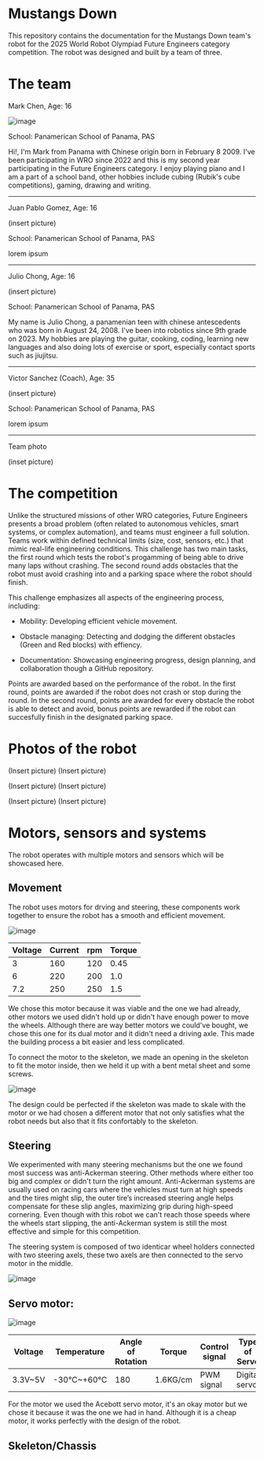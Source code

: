 Mustangs Down
====

This repository contains the documentation for the Mustangs Down team's robot for the 2025 World Robot Olympiad Future Engineers category competition. The robot was designed and built by a team of three.

The team
======

Mark Chen, Age: 16

![image](https://github.com/user-attachments/assets/263bca30-1d4f-4f59-a675-890829c32520)

School: Panamerican School of Panama, PAS

Hi!, I'm Mark from Panama with Chinese origin born in February 8 2009. I've been participating in WRO since 2022 and this is my second year participating in the Future Engineers category. I enjoy playing piano and I am a part of a school band, other hobbies include cubing (Rubik's cube competitions), gaming, drawing and writing.

----

Juan Pablo Gomez, Age: 16

(insert picture)

School: Panamerican School of Panama, PAS

lorem ipsum

----

Julio Chong, Age: 16

(insert picture)

School: Panamerican School of Panama, PAS

My name is Julio Chong, a panamenian teen with chinese antescedents who was born in August 24, 2008. I've been into robotics since 9th grade on 2023. My hobbies are playing the guitar, cooking, coding, learning new languages and also doing lots of exercise or sport, especially contact sports such as jiujitsu.

----

Victor Sanchez (Coach), Age: 35

(insert picture)

School: Panamerican School of Panama, PAS

lorem ipsum

----

Team photo

(inset picture)

The competition
====

Unlike the structured missions of other WRO categories, Future Engineers presents a broad problem (often related to autonomous vehicles, smart systems, or complex automation), and teams must engineer a full solution. Teams work within defined technical limits (size, cost, sensors, etc.) that mimic real-life engineering conditions. This challenge has two main tasks, the first round which tests the robot's progamming of being able to drive many laps without crashing. The second round adds obstacles that the robot must avoid crashing into and a parking space where the robot should finish.

This challenge emphasizes all aspects of the engineering process, including:

- Mobility: Developing efficient vehicle movement.

- Obstacle managing: Detecting and dodging the different obstacles (Green and Red blocks) with effiency.

- Documentation: Showcasing engineering progress, design planning, and collaboration though a GitHub repository.

Points are awarded based on the performance of the robot. In the first round, points are awarded if the robot does not crash or stop during the round. In the second round, points are awarded for every obstacle the robot is able to detect and avoid, bonus points are rewarded if the robot can succesfully finish in the designated parking space.

Photos of the robot
====

(Insert picture) (Insert picture)

(Insert picture) (Insert picture)

(Insert picture) (Insert picture)

Motors, sensors and systems
====
The robot operates with multiple motors and sensors which will be showcased here.

Movement
----
The robot uses motors for drving and steering, these components work together to ensure the robot has a smooth and efficient movement.

![image](https://github.com/user-attachments/assets/a31f16b6-dad3-4478-815c-dd44a009172a)

|  Voltage |   Current  |   rpm    |  Torque  |
|----------|------------|----------|----------|
|    3     |    160     |   120    |   0.45   |
|    6     |    220     |   200    |    1.0   |
|   7.2    |    250     |   250    |    1.5   |

We chose this motor because it was viable and the one we had already, other motors we used didn't hold up or didn't have enough power to move the wheels. Although there are way better motors we could've bought, we chose this one for its dual motor and it didn't need a driving axle. This made the building process a bit easier and less complicated.

To connect the motor to the skeleton, we made an opening in the skeleton to fit the motor inside, then we held it up with a bent metal sheet and some screws.

![image](https://github.com/user-attachments/assets/bd00b6b5-922a-49a0-bb43-03d6022214f9)

The design could be perfected if the skeleton was made to skale with the motor or we had chosen a different motor that not only satisfies what the robot needs but also that it fits confortably to the skeleton.

Steering
----
We experimented with many steering mechanisms but the one we found most success was anti-Ackerman steering. Other methods where either too big and complex or didn't turn the right amount. Anti-Ackerman systems are usually used on racing cars where the vehicles must turn at high speeds and the tires might slip, the outer tire’s increased steering angle helps compensate for these slip angles, maximizing grip during high-speed cornering. Even though with this robot we can't reach those speeds where the wheels start slipping, the anti-Ackerman system is still the most effective and simple for this competition.

The steering system is composed of two identicar wheel holders connected with two steering axels, these two axels are then connected to the servo motor in the middle.

![image](https://github.com/user-attachments/assets/c8e9e390-33da-499f-b02f-5bd69cfb3fcb)

Servo motor:
----

![image](https://github.com/user-attachments/assets/c1188e64-4b96-4dbb-88fa-45dc8717d740) 

|  Voltage |   Temperature   |   Angle of Rotation    |    Torque    |  Control signal  |  Type of Servo  |
|----------|-----------------|------------------------|--------------|------------------|-----------------|
|  3.3V~5V |   -30°C~+60°C   |          180           |   1.6KG/cm   |    PWM signal    |  Digital servo  |

For the motor we used the Acebott servo motor, it's an okay motor but we chose it because it was the one we had in hand. Although it is a cheap motor, it works perfectly with the design of the robot.

Skeleton/Chassis
----




